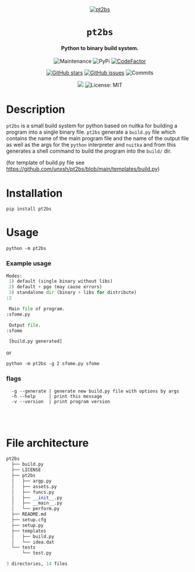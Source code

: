 <div align="center">

<a href="https://github.com/miraclx/freyr-js">
  <img src="https://media.discordapp.net/attachments/955362477137362954/992759487041650718/2022-07-02_14-51.png" alt="pt2bs">
</a>

# `pt2bs`

<h4>
  Python to binary build system.
</h4>

![Maintenance](https://img.shields.io/maintenance/yes/2022)
![PyPi](https://img.shields.io/pypi/v/pt2bs)
[![CodeFactor](https://www.codefactor.io/repository/github/unxsh/pt2bs/badge)](https://www.codefactor.io/repository/github/unxsh/pt2bs)

[![GitHub stars](https://badgen.net/github/stars/unxsh/pt2bs)](https://GitHub.com/unxsh/pt2bs/stargazers/)
[![GitHub issues](https://badgen.net/github/issues/unxsh/pt2bs)](https://GitHub.com/unxsh/pt2bs/issues/)
![Commits](https://img.shields.io/github/commit-activity/m/unxsh/pt2bs)

[![](https://img.shields.io/badge/python-3.8+-blue.svg)](https://www.python.org/downloads/release/python-383/)
![License: MIT](https://img.shields.io/github/license/unxsh/pt2bs)

</div>

# Description

`pt2bs` is a small build system for python based on nuitka for building a program into a single binary file.
`pt2bs` generate a `build.py` file which contains the name of the main program file and the name of the output file as well as the args for the `python` interpreter and `nuitka` and from this generates a shell command to build the program into the `build/` dir.

(for template of build.py file see https://github.com/unxsh/pt2bs/blob/main/templates/build.py)

# Installation

```fish
pip install pt2bs
```

# Usage

```fish
python -m pt2bs 
```

### Example usage
```py
Modes:
 1) default (single binary without libs)
 2) default + pgo (may cause errors)
 3) standalone dir (binary + libs for distribute)
:2

 Main file of program.
:sfome.py

 Output file.
:sfome

 [build.py generated]
```
or
```fish
python -m pt2bs -g 2 sfome.py sfome
```

### flags
```fish
  -g --generate | generate new build.py file with options by args
  -h --help     | print this message
  -v --version  | print program version
```

<br>
<br>

# File architecture
```python
pt2bs
  ├── build.py
  ├── LICENSE
  ├── pt2bs
  │   ├── argp.py
  │   ├── assets.py
  │   ├── funcs.py
  │   ├── __init__.py
  │   ├── __main__.py
  │   └── perform.py
  ├── README.md
  ├── setup.cfg
  ├── setup.py
  ├── templates
  │   ├── build.py
  │   └── idea.dat
  └── tests
      └── test.py

3 directories, 14 files

```

